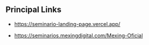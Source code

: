 ## Principal Links

- https://seminario-landing-page.vercel.app/

- https://seminarios.mexingdigital.com/Mexing-Oficial
